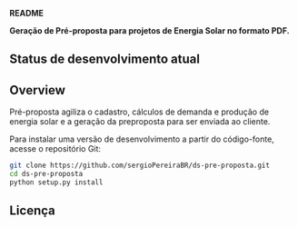 **README**

**Geração de Pré-proposta para projetos de Energia Solar no formato PDF.**



Status de desenvolvimento atual
-------------------------------



Overview
--------

Pré-proposta agiliza o cadastro, cálculos de demanda e produção de energia solar e a geração da preproposta para ser enviada ao cliente.


Para instalar uma versão de desenvolvimento a partir do código-fonte, acesse o repositório Git:

```bash
git clone https://github.com/sergioPereiraBR/ds-pre-proposta.git
cd ds-pre-proposta
python setup.py install
```


Licença
-------

